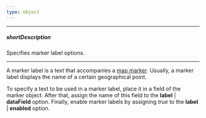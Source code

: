 ```yaml
---
type: object
---
```

---
##### shortDescription
Specifies marker label options.

---
A marker label is a text that accompanies a [map marker](/concepts/20%20Data%20Visualization/35%20VectorMap/10%20Map%20Elements/20%20Markers.md '/Documentation/Guide/Data_Visualization/VectorMap/Map_Elements/#Markers'). Usually, a marker label displays the name of a certain geographical point.

To specify a text to be used in a marker label, place it in a field of the marker object. After that, assign the name of this field to the **label** | **dataField** option. Finally, enable marker labels by assigning *true* to the **label** | **enabled** option.